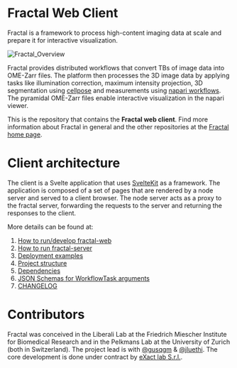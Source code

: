 
# Fractal Web Client

Fractal is a framework to process high-content imaging data at scale and prepare it for interactive visualization.

![Fractal_Overview](https://fractal-analytics-platform.github.io/assets/fractal_overview.jpg)

Fractal provides distributed workflows that convert TBs of image data into OME-Zarr files. The platform then processes the 3D image data by applying tasks like illumination correction, maximum intensity projection, 3D segmentation using [cellpose](https://cellpose.readthedocs.io/en/latest/) and measurements using [napari workflows](https://github.com/haesleinhuepf/napari-workflows). The pyramidal OME-Zarr files enable interactive visualization in the napari viewer.

This is the repository that contains the **Fractal web client**. Find more information about Fractal in general and the other repositories at the [Fractal home page](https://fractal-analytics-platform.github.io).

# Client architecture

The client is a Svelte application that uses [SvelteKit](https://kit.svelte.dev) as a framework.
The application is composed of a set of pages that are rendered by a node server and served to a client browser.
The node server acts as a proxy to the fractal server, forwarding the requests to the server and returning the responses to the client.

More details can be found at:

1. [How to run/develop fractal-web](docs/contribute.md)
2. [How to run fractal-server](docs/fractal_server.md)
3. [Deployment examples](docs/examples.md)
3. [Project structure](docs/structure.md)
4. [Dependencies](docs/dependencies.md)
5. [JSON Schemas for WorkflowTask arguments](docs/json_schemas.md)
6. [CHANGELOG](CHANGELOG.md)

# Contributors

Fractal was conceived in the Liberali Lab at the Friedrich Miescher Institute for Biomedical Research and in the Pelkmans Lab at the University of Zurich (both in Switzerland). The project lead is with [@gusqgm](https://github.com/gusqgm) & [@jluethi](https://github.com/jluethi). The core development is done under contract by [eXact lab S.r.l.](https://exact-lab.it).
